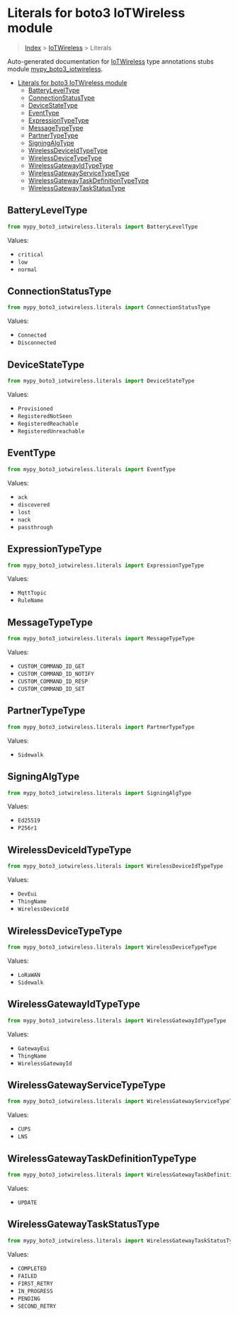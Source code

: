 # Literals for boto3 IoTWireless module

> [Index](..) > [IoTWireless](.) > Literals

Auto-generated documentation for
[IoTWireless](https://boto3.amazonaws.com/v1/documentation/api/latest/reference/services/iotwireless.html#IoTWireless)
type annotations stubs module
[mypy_boto3_iotwireless](https://pypi.org/project/mypy-boto3-iotwireless/).

- [Literals for boto3 IoTWireless module](#literals-for-boto3-iotwireless-module)
  - [BatteryLevelType](#batteryleveltype)
  - [ConnectionStatusType](#connectionstatustype)
  - [DeviceStateType](#devicestatetype)
  - [EventType](#eventtype)
  - [ExpressionTypeType](#expressiontypetype)
  - [MessageTypeType](#messagetypetype)
  - [PartnerTypeType](#partnertypetype)
  - [SigningAlgType](#signingalgtype)
  - [WirelessDeviceIdTypeType](#wirelessdeviceidtypetype)
  - [WirelessDeviceTypeType](#wirelessdevicetypetype)
  - [WirelessGatewayIdTypeType](#wirelessgatewayidtypetype)
  - [WirelessGatewayServiceTypeType](#wirelessgatewayservicetypetype)
  - [WirelessGatewayTaskDefinitionTypeType](#wirelessgatewaytaskdefinitiontypetype)
  - [WirelessGatewayTaskStatusType](#wirelessgatewaytaskstatustype)

## BatteryLevelType

```python
from mypy_boto3_iotwireless.literals import BatteryLevelType
```

Values:

- `critical`
- `low`
- `normal`

## ConnectionStatusType

```python
from mypy_boto3_iotwireless.literals import ConnectionStatusType
```

Values:

- `Connected`
- `Disconnected`

## DeviceStateType

```python
from mypy_boto3_iotwireless.literals import DeviceStateType
```

Values:

- `Provisioned`
- `RegisteredNotSeen`
- `RegisteredReachable`
- `RegisteredUnreachable`

## EventType

```python
from mypy_boto3_iotwireless.literals import EventType
```

Values:

- `ack`
- `discovered`
- `lost`
- `nack`
- `passthrough`

## ExpressionTypeType

```python
from mypy_boto3_iotwireless.literals import ExpressionTypeType
```

Values:

- `MqttTopic`
- `RuleName`

## MessageTypeType

```python
from mypy_boto3_iotwireless.literals import MessageTypeType
```

Values:

- `CUSTOM_COMMAND_ID_GET`
- `CUSTOM_COMMAND_ID_NOTIFY`
- `CUSTOM_COMMAND_ID_RESP`
- `CUSTOM_COMMAND_ID_SET`

## PartnerTypeType

```python
from mypy_boto3_iotwireless.literals import PartnerTypeType
```

Values:

- `Sidewalk`

## SigningAlgType

```python
from mypy_boto3_iotwireless.literals import SigningAlgType
```

Values:

- `Ed25519`
- `P256r1`

## WirelessDeviceIdTypeType

```python
from mypy_boto3_iotwireless.literals import WirelessDeviceIdTypeType
```

Values:

- `DevEui`
- `ThingName`
- `WirelessDeviceId`

## WirelessDeviceTypeType

```python
from mypy_boto3_iotwireless.literals import WirelessDeviceTypeType
```

Values:

- `LoRaWAN`
- `Sidewalk`

## WirelessGatewayIdTypeType

```python
from mypy_boto3_iotwireless.literals import WirelessGatewayIdTypeType
```

Values:

- `GatewayEui`
- `ThingName`
- `WirelessGatewayId`

## WirelessGatewayServiceTypeType

```python
from mypy_boto3_iotwireless.literals import WirelessGatewayServiceTypeType
```

Values:

- `CUPS`
- `LNS`

## WirelessGatewayTaskDefinitionTypeType

```python
from mypy_boto3_iotwireless.literals import WirelessGatewayTaskDefinitionTypeType
```

Values:

- `UPDATE`

## WirelessGatewayTaskStatusType

```python
from mypy_boto3_iotwireless.literals import WirelessGatewayTaskStatusType
```

Values:

- `COMPLETED`
- `FAILED`
- `FIRST_RETRY`
- `IN_PROGRESS`
- `PENDING`
- `SECOND_RETRY`
